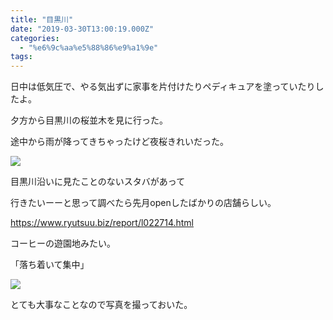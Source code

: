 ```yaml
---
title: "目黒川"
date: "2019-03-30T13:00:19.000Z"
categories: 
  - "%e6%9c%aa%e5%88%86%e9%a1%9e"
tags: 
---
```


日中は低気圧で、やる気出ずに家事を片付けたりペディキュアを塗っていたりしたよ。

夕方から目黒川の桜並木を見に行った。

途中から雨が降ってきちゃったけど夜桜きれいだった。

![](images/2019-03-30-18-32-306137231894548884045.jpg)

目黒川沿いに見たことのないスタバがあって

行きたいーーと思って調べたら先月openしたばかりの店舗らしい。

https://www.ryutsuu.biz/report/l022714.html

コーヒーの遊園地みたい。

「落ち着いて集中」

![](images/2019-03-30-18-40-146048674229460384661.jpg)

とても大事なことなので写真を撮っておいた。
